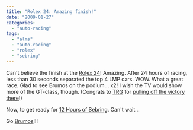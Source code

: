 ```yaml
---
title: "Rolex 24: Amazing finish!"
date: "2009-01-27"
categories: 
  - "auto-racing"
tags: 
  - "alms"
  - "auto-racing"
  - "rolex"
  - "sebring"
---
```


Can't believe the finish at the [Rolex 24](http://www.grand-am.com/rolex/schedule/results.cfm?eid=863)! Amazing. After 24 hours of racing, less than 30 seconds separated the top 4 LMP cars. WOW. What a great race. Glad to see Brumos on the podium... x2! I wish the TV would show more of the GT-class, though. (Congrats to [TRG](http://www.theracersgroup.com/) for [pulling off the victory there](http://www.theracersgroup.com/news/show.php?id=392)!)

Now, to get ready for [12 Hours of Sebring](http://www.sebringraceway.com/12hour.lasso). Can't wait...

Go [Brumos](http://www.brumosracing.com/index.php/site/)!!!
